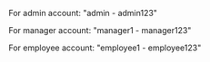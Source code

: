 For admin account:
"admin - admin123"

For manager account:
"manager1 - manager123"

For employee account:
"employee1 - employee123"
